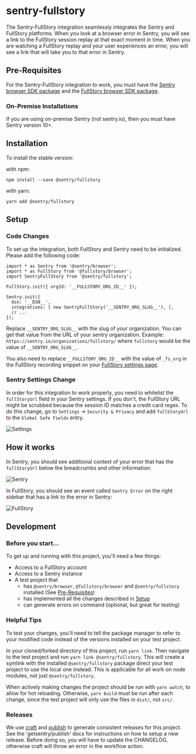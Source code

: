 # sentry-fullstory

The Sentry-FullStory integration seamlessly integrates the Sentry and FullStory platforms. When you look at a browser error in Sentry, you will see a link to the FullStory session replay at that exact moment in time. When you are watching a FullStory replay and your user experiences an error, you will see a link that will take you to that error in Sentry.

## Pre-Requisites

For the Sentry-FullStory integration to work, you must have the [Sentry browser SDK package](https://www.npmjs.com/package/@sentry/browser) and the [FullStory browser SDK package](https://www.npmjs.com/package/@fullstory/browser).

### On-Premise Installations

If you are using on-premise Sentry (not sentry.io), then you must have Sentry version 10+.

## Installation
To install the stable version:

with npm:
```
npm install --save @sentry/fullstory
```

with yarn:
```
yarn add @sentry/fullstory
```


## Setup

### Code Changes

To set up the integration, both FullStory and Sentry need to be initialized. Please add the following code:


```
import * as Sentry from '@sentry/browser';
import * as FullStory from '@fullstory/browser';
import SentryFullStory from '@sentry/fullstory';

FullStory.init({ orgId: '__FULLSTORY_ORG_ID__' });

Sentry.init({
  dsn: '__DSN__',
  integrations: [ new SentryFullStory('__SENTRY_ORG_SLUG__'), ],
  // ...
});
  ```

Replace `__SENTRY_ORG_SLUG__` with the slug of your organization. You can get that value from the URL of your sentry organization. Example: `https://sentry.io/organizations/fullstory/` where `fullstory` would be the value of `__SENTRY_ORG_SLUG__`.


You also need to replace `__FULLSTORY_ORG_ID__` with the value of `_fs_org` in the FullStory recording snippet on your [FullStory settings page](https://help.fullstory.com/hc/en-us/articles/360020623514).


### Sentry Settings Change

In order for this integration to work properly, you need to whitelist the `fullStoryUrl` field in your Sentry settings. If you don't, the FullStory URL might be scrubbed because the session ID matches a credit card regex. To do this change, go to `Settings` -> `Security & Privacy` and add `fullStoryUrl` to the `Global Safe Fields` entry.


![Settings](https://i.imgur.com/zk0hShj.png)

## How it works

In Sentry, you should see additional context of your error that has the `fullStoryUrl` below the breadcrumbs and other information:

![Sentry](https://i.imgur.com/O4r4Wvq.png)


In FullStory, you should see an event called `Sentry Error` on the right sidebar that has a link to the error in Sentry:

![FullStory](https://i.imgur.com/FutjI0R.png)

## Development

### Before you start...

To get up and running with this project, you'll need a few things:

- Access to a FullStory account
- Access to a Sentry instance
- A test project that
  - has `@sentry/browser`, `@fullstory/browser` and `@sentry/fullstory` installed (See [Pre-Requisites](#pre-requisites))
  - has implemented all the changes described in [Setup](#setup)
  - can generate errors on command (optional, but great for testing)

### Helpful Tips

To test your changes, you'll need to tell the package manager to refer to your modified code instead of the versions installed on your test project.

In your cloned/forked directory of this project, run `yarn link`. Then navigate to the test project and run `yarn link @sentry/fullstory`. This will create a symlink with the installed `@sentry/fullstory` package direct your test project to use the local one instead. This is applicable for all work on node modules, not just `@sentry/fullstory`.

When actively making changes the project should be run with `yarn watch`, to allow for hot reloading. Otherwise, `yarn build` must be run after each change, since the test project will only use the files in `dist/`, not `src/`.

### Releases

We use [craft](https://github.com/getsentry/craft) and [publish](https://github.com/getsentry/publish) to generate consistent releases for this project. See the 'getsentry/publish' docs for instructions on how to setup a new release. Before doing so, you will have to update the CHANGELOG, otherwise craft will throw an error in the workflow action.
